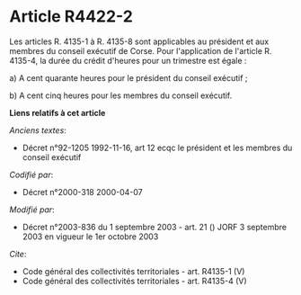 # Article R4422-2

Les articles R. 4135-1 à R. 4135-8 sont applicables au président et aux membres du conseil exécutif de Corse. Pour
l'application de l'article R. 4135-4, la durée du crédit d'heures pour un trimestre est égale : 

a) A cent quarante heures pour le président du conseil exécutif ; 

b) A cent cinq heures pour les membres du conseil exécutif.

**Liens relatifs à cet article**

_Anciens textes_:

  - Décret n°92-1205 1992-11-16, art 12 ecqc le président et les membres du conseil exécutif

_Codifié par_:

  - Décret n°2000-318 2000-04-07

_Modifié par_:

  - Décret n°2003-836 du 1 septembre 2003 - art. 21 () JORF 3 septembre 2003 en vigueur le 1er octobre 2003

_Cite_:

  - Code général des collectivités territoriales - art. R4135-1 (V)
  - Code général des collectivités territoriales - art. R4135-4 (V)
